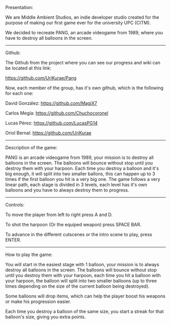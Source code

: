 
Presentation:

We are Middle Ambient Studios, an indie developer studio created for the purpose of making 
our first game ever for the university UPC (CITM).

We decided to recreate PANG, an arcade videogame from 1989, where you have to destroy
all balloons in the screen.

--------------------------------------------------------------------------------------------------------------

Github:

The Github from the project where you can see our progress and wiki can be located at 
this link: 

https://github.com/UriKurae/Pang 

Now, each member of the group, has it's own github, which is the following for each one:

David González: https://github.com/MagiX7

Carlos Megía: https://github.com/Chuchocoronel

Lucas Pérez: https://github.com/LucasPG14

Oriol Bernal: https://github.com/UriKurae


--------------------------------------------------------------------------------------------------------------

Description of the game:

PANG is an arcade videogame from 1989, your mission is to destroy all balloons in the screen. The balloons
will bounce without stop until you destroy them with your harpoon. Each time you destroy a balloon and it's
big enough, it will split into two smaller ballons, this can happen up to 3 times if the first balloon you hit is 
a very big one. The game follows a very linear path, each stage is divided in 3 levels, each level has it's own
balloons and you have to always destroy them to progress.

--------------------------------------------------------------------------------------------------------------

Controls:

To move the player from left to right press A and D.

To shot the harpoon (Or the equiped weapon) press SPACE BAR.

To advance in the different cutscenes or the intro scene to play, press ENTER.

--------------------------------------------------------------------------------------------------------------

How to play the game:

You will start in the easiest stage with 1 balloon, your mission is to always destroy all balloons in the screen.
The balloons will bounce without stop until you destroy them with your harpoon, each time you hit a balloon with
your harpoon, the balloon will split into two smaller balloons (up to three times depending on the size of the 
current balloon being destroyed). 

Some balloons will drop items, which can help the player boost his weapons or make his progression easier.

Each time you destroy a balloon of the same size, you start a streak for that balloon's size, giving you extra
points.

